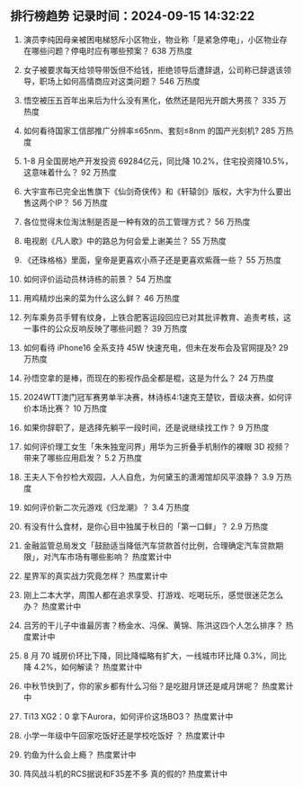 
## 排行榜趋势 记录时间：2024-09-15 14:32:22
  
  1. 演员李纯因母亲被困电梯怒斥小区物业，物业称「是紧急停电」，小区物业存在哪些问题？停电时应有哪些预案？ 638 万热度
    
  2. 女子被要求每天给领导带饭但不给钱，拒绝领导后遭辞退，公司称已辞退该领导，职场上如何高情商应对这类问题？ 546 万热度
    
  3. 悟空被压五百年出来后为什么没有黑化，依然还是阳光开朗大男孩？ 335 万热度
    
  4. 如何看待国家工信部推广分辨率≤65nm、套刻≤8nm 的国产光刻机? 285 万热度
    
  5. 1-8 月全国房地产开发投资 69284亿元，同比降 10.2%，住宅投资降10.5%，这意味着什么？ 92 万热度
    
  6. 大宇宣布已完全出售旗下《仙剑奇侠传》和《轩辕剑》版权，大宇为什么要出售这两个IP？ 56 万热度
    
  7. 各位觉得末位淘汰制是否是一种有效的员工管理方式？ 56 万热度
    
  8. 电视剧《凡人歌》中的路总为何会爱上谢美兰？ 55 万热度
    
  9. 《还珠格格》里面，皇帝是更喜欢小燕子还是更喜欢紫薇一些？ 55 万热度
    
  10. 如何评价运动员林诗栋的前景？ 54 万热度
    
  11. 用鸡精炒出来的菜为什么这么鲜？ 46 万热度
    
  12. 列车乘务员手臂有纹身，上铁合肥客运段回应已对其批评教育、追责考核，这一事件的公众反响反映了哪些问题？ 39 万热度
    
  13. 如何看待 iPhone16 全系支持 45W 快速充电，但未在发布会及官网提及? 29 万热度
    
  14. 孙悟空拿的是棒，而现在的影视作品全都是棍，这是为什么？ 24 万热度
    
  15. 2024WTT澳门冠军赛男单半决赛，林诗栋4:1速克王楚钦，晋级决赛，如何评价本场比赛？ 10 万热度
    
  16. 如果你辞职了，是选择先躺平一段时间，还是说继续找工作？ 9 万热度
    
  17. 如何评价理工女生「朱朱独宠问界」用华为三折叠手机制作的裸眼 3D 视频？带来了哪些应用启发？ 5.2 万热度
    
  18. 王夫人下令抄检大观园，人人自危，为何黛玉的潇湘馆却风平浪静？ 3.9 万热度
    
  19. 如何评价新二次元游戏《归龙潮》？ 3.4 万热度
    
  20. 有没有什么食材，是你心目中独属于秋日的「第一口鲜」？ 2.9 万热度
    
  21. 金融监管总局发文「鼓励适当降低汽车贷款首付比例，合理确定汽车贷款期限」，对汽车市场有哪些影响？ 热度累计中
    
  22. 星界军的真实战力究竟怎样？ 热度累计中
    
  23. 刚上二本大学，周围人都在追求享受、打游戏、吃喝玩乐，感觉很迷茫怎么办？ 热度累计中
    
  24. 吕芳的干儿子中谁最厉害？杨金水、冯保、黄锦、陈洪这四个人怎么排序？ 热度累计中
    
  25. 8 月 70 城房价环比下降，同比降幅略有扩大，一线城市环比降 0.3%，同比降 4.2%，如何解读？ 热度累计中
    
  26. 中秋节快到了，你的家乡都有什么习俗？是吃甜月饼还是咸月饼呢？ 热度累计中
    
  27. Ti13 XG2：0 拿下Aurora，如何评价这场BO3？ 热度累计中
    
  28. 小学一年级中午回家吃饭好还是学校吃饭好 ？ 热度累计中
    
  29. 钓鱼为什么会上瘾？ 热度累计中
    
  30. 阵风战斗机的RCS据说和F35差不多 真的假的? 热度累计中
    